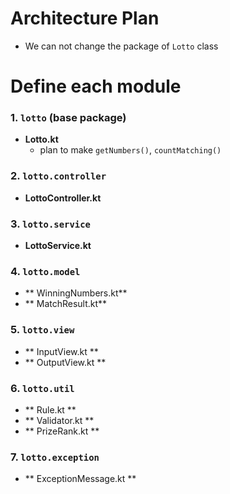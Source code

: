 # Architecture Plan

- We can not change the package of `Lotto` class

# Define each module
### 1. `lotto` (base package)
- **Lotto.kt**
  - plan to make `getNumbers()`, `countMatching()`

### 2. `lotto.controller`
- **LottoController.kt**

### 3. `lotto.service`
- **LottoService.kt**

### 4. `lotto.model`
- ** WinningNumbers.kt**
- ** MatchResult.kt**

### 5. `lotto.view`
- ** InputView.kt **
- ** OutputView.kt **

### 6. `lotto.util`
- ** Rule.kt **
- ** Validator.kt **
- ** PrizeRank.kt **

### 7. `lotto.exception`
- ** ExceptionMessage.kt **